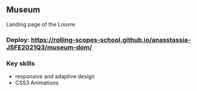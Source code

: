 ##  Museum

Landing page of the Louvre

### Deploy: https://rolling-scopes-school.github.io/anasstassia-JSFE2021Q3/museum-dom/

### Key skills

- responsive and adaptive design
- CSS3 Animations

